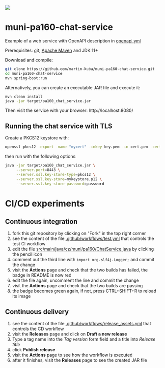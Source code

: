 ![](https://github.com/martin-kuba/muni-pa160-chat-service/workflows/test%20build/badge.svg)

# muni-pa160-chat-service
Example of a web service with OpenAPI description in [openapi.yml](src/main/resources/static/openapi.yml)

Prerequisites: git, [Apache Maven](https://maven.apache.org/) and JDK 11+ 

Download and compile:
```bash
git clone https://github.com/martin-kuba/muni-pa160-chat-service.git
cd muni-pa160-chat-service
mvn spring-boot:run
```
Alternatively, you can create an executable JAR file and execute it:
```bash
mvn clean install
java -jar target/pa160_chat_service.jar
```
Then visit the service with your browser: http://localhost:8080/

## Running the chat service with TLS

Create a PKCS12 keystore with:
```bash
openssl pkcs12 -export -name "mycert" -inkey key.pem -in cert.pem -certfile chain.pem -out mykeystore.p12
```
then run with the following options:
```bash
java -jar target/pa160_chat_service.jar \
     --server.port=8443 \
     --server.ssl.key-store-type=pkcs12 \
     --server.ssl.key-store=mykeystore.p12 \
     --server.ssl.key-store-password=password
```
# CI/CD experiments
## Continuous integration
1. fork this git repository by clicking on "Fork" in the top right corner
1. see the content of the file [.github/workflows/test.yml](.github/workflows/test.yml) that controls the test CI workflow
1. edit the file [src/main/java/cz/muni/pa160/ChatService.java](src/main/java/cz/muni/pa160/ChatService.java) by clicking the pencil icon
1. comment out the third line with `import org.slf4j.Logger;` and commit the change
1. visit the **Actions** page and check that the two builds has failed, the badge in README is now red
1. edit the file again, uncomment the line and commit the change
1. visit the **Actions** page and check that the two builds are passing
1. the badge becomes green again, if not, press CTRL+SHIFT+R to reload its image
## Continuous delivery
1. see the content of the file [.github/workflows/release_assets.yml](.github/workflows/release_assets.yml) that controls the CD workflow
1. visit the **Releases** page and click on **Draft a new release**
1. Type a tag name into the *Tag version* form field and a title into *Release title*
1. click **Publish release**
1. visit the **Actions** page to see how the workflow is executed
1. after it finishes, visit the **Releases** page to see the created JAR file 
